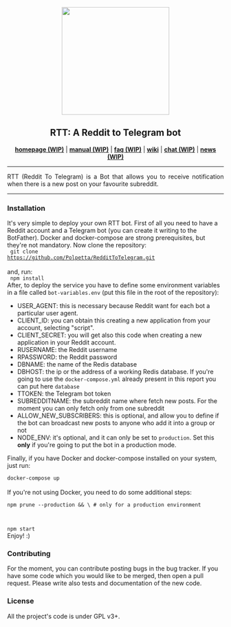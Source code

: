 <div align="center"><img height=250 src="http://i.imgur.com/tO0DCQW.png"/></div>
<h2 align="center">RTT: A Reddit to Telegram bot</h2>
<p align="center">
  <a href="#"><b>homepage (WIP)</b></a> |
  <a href="#"><b>manual (WIP)</b></a> |
  <a href="#"><b>faq (WIP)</b></a> |
  <a href="https://github.com/Polpetta/RedditToTelegram/wiki"><b>wiki</b></a> |
  <a href="#"><b>chat (WIP)</b></a> |
  <a href="#"><b>news (WIP)</b></a>
</p>

***

<p align="justify">
  RTT (Reddit To Telegram) is a Bot that allows you to receive notification 
  when there is a new post on your favourite subreddit. <br>
</p>

***

<h3>Installation</h3>

It's very simple to deploy your own RTT bot. First of all you need to have a 
Reddit account and a Telegram bot (you can create it writing to the 
BotFather). Docker and docker-compose are strong prerequisites, but they're not 
mandatory.
Now clone 
the repository:
<br>
<code>
git clone https://github.com/Polpetta/RedditToTelegram.git
</code>
<br>
and, run:
<br>
<code>
npm install
</code>
<br>
After, to deploy the service you have to define some environment 
variables in a file called <code>bot-variables.env</code> (put this file in 
the root of the repository):
<ul>
<li>USER_AGENT: this is necessary because Reddit want for each bot a 
particular user agent.
<li>CLIENT_ID: you can obtain this creating a new application from your 
account, selecting "script".
<li>CLIENT_SECRET: you will get also this code when creating a new 
application in your Reddit account.
<li>RUSERNAME: the Reddit username
<li>RPASSWORD: the Reddit password
<li>DBNAME: the name of the Redis database
<li>DBHOST: the ip or the address of a working Redis database. If you're 
going to use the <code>docker-compose.yml</code> already present in this 
report you can put here <code>database</code>
<li>TTOKEN: the Telegram bot token
<li>SUBREDDITNAME: the subreddit name where fetch new posts. For the moment 
you can only fetch only from one subreddit
<li>ALLOW_NEW_SUBSCRIBERS: this is optional, and allow you to define if the 
bot can broadcast new posts to anyone who add it into a group or not
<li>NODE_ENV: it's optional, and it can only be set to <code>production</code>. 
Set this <strong>only</strong> if you're going to put the bot in a production
 mode.
</ul>
Finally, if you have Docker and docker-compose installed on your system, just
run: <br>
<code>
docker-compose up
</code>
<br>
If you're not using Docker, you need to do some additional steps:
<br>
<code>
npm prune --production && \ # only for a production environment <br>

npm start
</code>
<br>
Enjoy! :)

<h3>Contributing</h3>
For the moment, you can contribute posting bugs in the bug tracker.  If you 
have some code which you would like to be merged, then open a pull request. 
Please write also tests and documentation of the new code.

<h3>License</h3>
All the project's code is under GPL v3+.